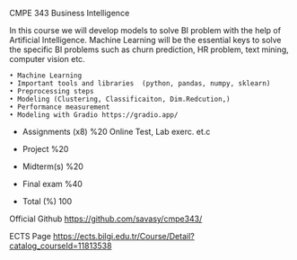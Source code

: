 CMPE 343  Business Intelligence 

In this course we will develop models to solve BI problem with the help of Artificial Intelligence. Machine Learning will be the essential keys to solve the specific BI problems such as churn prediction, HR problem, text mining, computer vision etc.

    • Machine Learning
    • Important tools and libraries  (python, pandas, numpy, sklearn)
    • Preprocessing steps
    • Modeling (Clustering, Classificaiton, Dim.Redcution,)
    • Performance measurement
    • Modeling with Gradio https://gradio.app/
    



* Assignments	(x8)	%20
Online Test, Lab exerc. et.c

* Project	    	%20
* Midterm(s)	    %20
* Final exam		%40
* Total (%)		100




Official Github
https://github.com/savasy/cmpe343/



ECTS Page
https://ects.bilgi.edu.tr/Course/Detail?catalog_courseId=11813538







